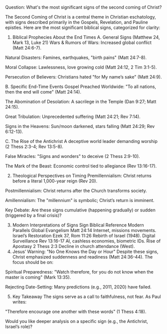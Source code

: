 Question: What's the most significant signs of the second coming of Christ?

The Second Coming of Christ is a central theme in Christian eschatology, with signs described primarily in the Gospels, Revelation, and Pauline epistles. Here are the most significant biblical signs, categorized for clarity:

1. Biblical Prophecies About the End Times
   A. General Signs (Matthew 24, Mark 13, Luke 21)
   Wars & Rumors of Wars: Increased global conflict (Matt 24:6-7).

Natural Disasters: Famines, earthquakes, "birth pains" (Matt 24:7-8).

Moral Collapse: Lawlessness, love growing cold (Matt 24:12, 2 Tim 3:1-5).

Persecution of Believers: Christians hated "for My name’s sake" (Matt 24:9).

B. Specific End-Time Events
Gospel Preached Worldwide: "To all nations, then the end will come" (Matt 24:14).

The Abomination of Desolation: A sacrilege in the Temple (Dan 9:27; Matt 24:15).

Great Tribulation: Unprecedented suffering (Matt 24:21; Rev 7:14).

Signs in the Heavens: Sun/moon darkened, stars falling (Matt 24:29; Rev 6:12-13).

C. The Rise of the Antichrist
A deceptive world leader demanding worship (2 Thess 2:3-4; Rev 13:5-8).

False Miracles: "Signs and wonders" to deceive (2 Thess 2:9-10).

The Mark of the Beast: Economic control tied to allegiance (Rev 13:16-17).

2. Theological Perspectives on Timing
   Premillennialism: Christ returns before a literal 1,000-year reign (Rev 20).

Postmillennialism: Christ returns after the Church transforms society.

Amillennialism: The "millennium" is symbolic; Christ’s return is imminent.

Key Debate: Are these signs cumulative (happening gradually) or sudden (triggered by a final crisis)?

3. Modern Interpretations of Signs
   Sign Biblical Reference Modern Parallels
   Global Evangelism Matt 24:14 Internet, missions movements.
   Israel’s Restoration Ezek 37, Rom 11:26 Rebirth of Israel (1948).
   Digital Surveillance Rev 13:16-17 AI, cashless economies, biometric IDs.
   Rise of Apostasy 2 Thess 2:3 Decline in church attendance (West).
4. Jesus’ Warning: "No One Knows the Day or Hour"
   Despite these signs, Christ emphasized suddenness and readiness (Matt 24:36-44). The focus should be on:

Spiritual Preparedness: "Watch therefore, for you do not know when the master is coming" (Mark 13:35).

Rejecting Date-Setting: Many predictions (e.g., 2011, 2020) have failed.

5. Key Takeaway
   The signs serve as a call to faithfulness, not fear. As Paul writes:

"Therefore encourage one another with these words" (1 Thess 4:18).

Would you like deeper analysis on a specific sign (e.g., the Antichrist, Israel’s role)?
